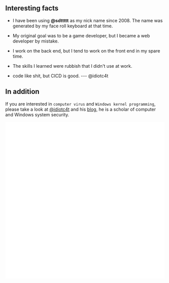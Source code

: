 ## Interesting facts

* I have been using **@sdttttt** as my nick name since 2008.
The name was generated by my face roll keyboard at that time.

* My original goal was to be a game developer, but I became a web developer by mistake.

* I work on the back end, but I tend to work on the front end in my spare time.

* The skills I learned were rubbish that I didn't use at work. 

* code like shit, but CICD is good. --- @idiotc4t

## In addition

If you are interested in `computer virus` and `Windows kernel programming`, please take a look at [@idiotc4t](https://github.com/idiotc4t) and his [blog](https://idiotc4t.gitbook.io/), he is a scholar of computer and Windows system security.


![Metrics](/github-metrics.svg)
